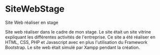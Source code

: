 # SiteWebStage
Site Web réaliser en stage

Site web réaliser dans le cadre de mon stage. Le site était un site vitrine expliquant les différentes activités de l'entreprise. 
Ce site a été réaliser en HTML, CSS, PHP et Javascript avec en plus l'utilisation du Framework Bootstrap. Le site web était simulé par Xampp pendant la création.

